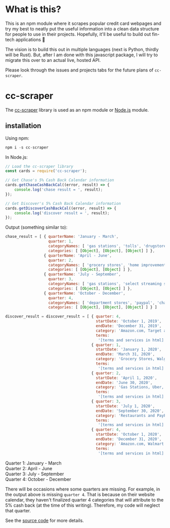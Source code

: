 # What is this?
This is an npm module where it scrapes popular credit card webpages and try my best to neatly put the useful information into a clean data structure for people to use in their projects. Hopefully, it'll be useful to build out fin-tech applications 🙏

The vision is to build this out in multiple languages (next is Python, thirdly will be Rust).
But, after I am done with this javascript package, I will try to migrate this over to an actual live, hosted API.

Please look through the issues and projects tabs for the future plans of `cc-scraper`.

# cc-scraper
The [cc-scraper](https://github.com/JinwookKim/cc-scraper) library is used as an npm module or [Node.js](https://nodejs.org/en/) module.

## installation
Using npm:
```javascript
npm i -s cc-scraper
```

In Node.js:
```javascript
// Load the cc-scraper library
const cards = require('cc-scraper');

// Get Chase's 5% Cash Back Calendar information
cards.getChaseCashBackCal((error, result) => {
    console.log('chase result = ', result);
});

// Get Discover's 5% Cash Back Calendar information
cards.getDiscoverCashBackCal((error, result) => {
    console.log('discover result = ', result);
});
```

Output (something similar to):
```javascript
chase_result = [ { quarterName: 'January - March',
                   quarter: 1,
                   categoryNames: [ 'gas stations', 'tolls', 'drugstores' ],
                   categories: [ [Object], [Object], [Object] ] },
                 { quarterName: 'April - June',
                   quarter: 2,
                   categoryNames: [ 'grocery stores', 'home improvement stores' ],
                   categories: [ [Object], [Object] ] },
                 { quarterName: 'July - September',
                   quarter: 3,
                   categoryNames: [ 'gas stations', 'select streaming services' ],
                   categories: [ [Object], [Object] ] },
                 { quarterName: 'October - December',
                   quarter: 4,
                   categoryNames: [ 'department stores', 'paypal', 'chase pay' ],
                   categories: [ [Object], [Object], [Object] ] } ]

discover_result = discover_result = [ { quarter: 4,
                                        startDate: 'October 1, 2019',
                                        endDate: 'December 31, 2019',
                                        category: 'Amazon.com, Target and Walmart.com',
                                        terms:
                                         '[terms and services in html]' },
                                      { quarter: 1,
                                        startDate: 'January 1, 2020',
                                        endDate: 'March 31, 2020',
                                        category: 'Grocery Stores, Walgreens and CVS',
                                        terms:
                                         '[terms and services in html]' },
                                      { quarter: 2,
                                        startDate: 'April 1, 2020',
                                        endDate: 'June 30, 2020',
                                        category: 'Gas Stations, Uber, Lyft and Wholesale Clubs',
                                        terms:
                                         '[terms and services in html]' },
                                      { quarter: 3,
                                        startDate: 'July 1, 2020',
                                        endDate: 'September 30, 2020',
                                        category: 'Restaurants and PayPal',
                                        terms:
                                         '[terms and services in html]' },
                                      { quarter: 4,
                                        startDate: 'October 1, 2020',
                                        endDate: 'December 31, 2020',
                                        category: 'Amazon.com, Walmart.com and Target.com',
                                        terms:
                                         '[terms and services in html]' } ]

```
Quarter 1: January - March  
Quarter 2: April - June  
Quarter 3: July - September  
Quarter 4: October - December  

There will be occasions where some quarters are missing. For example, in the output above is missing `quarter 4`. That is because on their website calendar, they haven't finalized quarter 4 categories that will attribute to the 5% cash back (at the time of this writing). Therefore, my code will neglect that quarter.

See the [source code](https://github.com/JinwookKim/cc-scraper) for more details.
